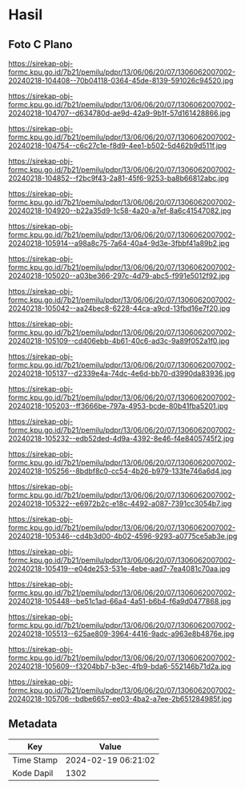 # Hasil

## Foto C Plano

https://sirekap-obj-formc.kpu.go.id/7b21/pemilu/pdpr/13/06/06/20/07/1306062007002-20240218-104408--70b04118-0364-45de-8139-591026c94520.jpg

https://sirekap-obj-formc.kpu.go.id/7b21/pemilu/pdpr/13/06/06/20/07/1306062007002-20240218-104707--d634780d-ae9d-42a9-9b1f-57d161428866.jpg

https://sirekap-obj-formc.kpu.go.id/7b21/pemilu/pdpr/13/06/06/20/07/1306062007002-20240218-104754--c6c27c1e-f8d9-4ee1-b502-5d462b9d511f.jpg

https://sirekap-obj-formc.kpu.go.id/7b21/pemilu/pdpr/13/06/06/20/07/1306062007002-20240218-104852--f2bc9f43-2a81-45f6-9253-ba8b66812abc.jpg

https://sirekap-obj-formc.kpu.go.id/7b21/pemilu/pdpr/13/06/06/20/07/1306062007002-20240218-104920--b22a35d9-1c58-4a20-a7ef-8a6c41547082.jpg

https://sirekap-obj-formc.kpu.go.id/7b21/pemilu/pdpr/13/06/06/20/07/1306062007002-20240218-105914--a98a8c75-7a64-40a4-9d3e-3fbbf41a89b2.jpg

https://sirekap-obj-formc.kpu.go.id/7b21/pemilu/pdpr/13/06/06/20/07/1306062007002-20240218-105020--a03be366-297c-4d79-abc5-f991e5012f92.jpg

https://sirekap-obj-formc.kpu.go.id/7b21/pemilu/pdpr/13/06/06/20/07/1306062007002-20240218-105042--aa24bec8-6228-44ca-a9cd-13fbd16e7f20.jpg

https://sirekap-obj-formc.kpu.go.id/7b21/pemilu/pdpr/13/06/06/20/07/1306062007002-20240218-105109--cd406ebb-4b61-40c6-ad3c-9a89f052a1f0.jpg

https://sirekap-obj-formc.kpu.go.id/7b21/pemilu/pdpr/13/06/06/20/07/1306062007002-20240218-105137--d2339e4a-74dc-4e6d-bb70-d3990da83936.jpg

https://sirekap-obj-formc.kpu.go.id/7b21/pemilu/pdpr/13/06/06/20/07/1306062007002-20240218-105203--ff3666be-797a-4953-bcde-80b41fba5201.jpg

https://sirekap-obj-formc.kpu.go.id/7b21/pemilu/pdpr/13/06/06/20/07/1306062007002-20240218-105232--edb52ded-4d9a-4392-8e46-f4e8405745f2.jpg

https://sirekap-obj-formc.kpu.go.id/7b21/pemilu/pdpr/13/06/06/20/07/1306062007002-20240218-105256--8bdbf8c0-cc54-4b26-b979-133fe746a6d4.jpg

https://sirekap-obj-formc.kpu.go.id/7b21/pemilu/pdpr/13/06/06/20/07/1306062007002-20240218-105322--e6972b2c-e18c-4492-a087-7391cc3054b7.jpg

https://sirekap-obj-formc.kpu.go.id/7b21/pemilu/pdpr/13/06/06/20/07/1306062007002-20240218-105346--cd4b3d00-4b02-4596-9293-a0775ce5ab3e.jpg

https://sirekap-obj-formc.kpu.go.id/7b21/pemilu/pdpr/13/06/06/20/07/1306062007002-20240218-105419--e04de253-531e-4ebe-aad7-7ea4081c70aa.jpg

https://sirekap-obj-formc.kpu.go.id/7b21/pemilu/pdpr/13/06/06/20/07/1306062007002-20240218-105448--be51c1ad-66a4-4a51-b6b4-f6a9d0477868.jpg

https://sirekap-obj-formc.kpu.go.id/7b21/pemilu/pdpr/13/06/06/20/07/1306062007002-20240218-105513--625ae809-3964-4416-9adc-a963e8b4876e.jpg

https://sirekap-obj-formc.kpu.go.id/7b21/pemilu/pdpr/13/06/06/20/07/1306062007002-20240218-105609--f3204bb7-b3ec-4fb9-bda6-552146b71d2a.jpg

https://sirekap-obj-formc.kpu.go.id/7b21/pemilu/pdpr/13/06/06/20/07/1306062007002-20240218-105706--bdbe6657-ee03-4ba2-a7ee-2b651284985f.jpg


## Metadata

| Key        | Value               |
| ---------- | ------------------- |
| Time Stamp | 2024-02-19 06:21:02 |
| Kode Dapil | 1302                |



